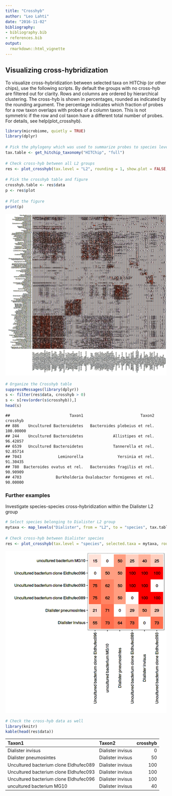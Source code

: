 ```yaml
---
title: "Crosshyb"
author: "Leo Lahti"
date: "2016-11-02"
bibliography: 
- bibliography.bib
- references.bib
output: 
  rmarkdown::html_vignette
---
```

<!--
  %\VignetteEngine{knitr::rmarkdown}
  %\VignetteIndexEntry{microbiome tutorial - crosshyb}
  %\usepackage[utf8]{inputenc}
  %\VignetteEncoding{UTF-8}  
-->

## Visualizing cross-hybridization

To visualize cross-hybridization between selected taxa on HITChip (or
other chips), use the following scripts. By default the groups with no
cross-hyb are filtered out for clarity. Rows and columns are ordered
by hierarchical clustering. The cross-hyb is shown in percentages,
rounded as indicated by the rounding argument. The percentage
indicates which fraction of probes for a row taxon overlaps with
probes of a column taxon. This is not symmetric if the row and col
taxon have a different total number of probes. For details, see
help(plot_crosshyb).


```r
library(microbiome, quietly = TRUE)
library(dplyr)

# Pick the phylogeny which was used to summarize probes to species level
tax.table <- get_hitchip_taxonomy("HITChip", "full")

# Check cross-hyb between all L2 groups
res <- plot_crosshyb(tax.level = "L2", rounding = 1, show.plot = FALSE, tax.table = tax.table)
    
# Pick the crosshyb table and figure
crosshyb.table <- res$data
p <- res$plot

# Plot the figure    
print(p)
```

![plot of chunk chyb](figure/chyb-1.png)

```r
# Organize the Crosshyb table
suppressMessages(library(dplyr))
s <- filter(res$data, crosshyb > 0)
s <- s[rev(order(s$crosshyb)),]
head(s)
```

```
##                          Taxon1                         Taxon2  crosshyb
## 886    Uncultured Bacteroidetes   Bacteroides plebeius et rel. 100.00000
## 244    Uncultured Bacteroidetes             Allistipes et rel.  96.42857
## 6539   Uncultured Bacteroidetes             Tannerella et rel.  92.85714
## 7043                Leminorella               Yersinia et rel.  91.30435
## 780  Bacteroides ovatus et rel.   Bacteroides fragilis et rel.  90.90909
## 4703               Burkholderia Oxalobacter formigenes et rel.  90.00000
```


### Further examples

Investigate species-species cross-hybridization within the Dialister L2 group


```r
# Select species belonging to Dialister L2 group
mytaxa <- map_levels("Dialister", from = "L2", to = "species", tax.table)[[1]]

# Check cross-hyb between Dialister species
res <- plot_crosshyb(tax.level = "species", selected.taxa = mytaxa, rounding = 0, tax.table = tax.table)
```

![plot of chunk chyb2](figure/chyb2-1.png)

```r
# Check the cross-hyb data as well
library(knitr)
kable(head(res$data))
```



|Taxon1                                 |Taxon2            | crosshyb|
|:--------------------------------------|:-----------------|--------:|
|Dialister invisus                      |Dialister invisus |        0|
|Dialister pneumosintes                 |Dialister invisus |       50|
|Uncultured bacterium clone Eldhufec089 |Dialister invisus |      100|
|Uncultured bacterium clone Eldhufec093 |Dialister invisus |      100|
|Uncultured bacterium clone Eldhufec096 |Dialister invisus |      100|
|uncultured bacterium MG10              |Dialister invisus |       40|

